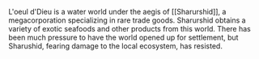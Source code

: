 L'oeul d'Dieu is a water world under the aegis of [[Sharurshid]], a megacorporation specializing in rare trade goods. Sharurshid obtains a variety of exotic seafoods and other products from this world. There has been much pressure to have the world opened up for settlement, but Sharushid, fearing damage to the local ecosystem, has resisted.
